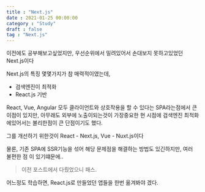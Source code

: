 ```yaml
---
title : "Next.js"
date : 2021-01-25 00:00:00
category : "Study"
draft : false
tag : "Next.js"
--- 
```


이전에도 공부해보고싶었지만, 우선순위에서 밀려있어서 손대보지 못하고있었던 Next.js이다

Next.js의 특징 몇몇가지가 참 매력적이였는데,

* 검색엔진이 최적화
* React.js 기반

React, Vue, Angular 모두 클라이언트와 상호작용을 할 수 있다는 SPA라는점에서 큰 이점이 있지만, 아무래도 외부에 노출이되는것이 가장중요한 현 시점에 검색엔진 최적화에있어서는 불리한점이 큰 단점이기도 했다.

그를 개선하기 위한것이 React - Next.js, Vue - Nuxt.js이다

물론, 기존 SPA에 SSR기능을 섞어 해당 문제점을 해결하는 방법도 있긴하지만, 여러 불편한 점 이 있기떄문에..
> 이전 포스트에서 다뤘었으니 패스.

어느정도 학습하면, React.js로 만들었던 앱들을 한번 옮겨봐야 겠다.